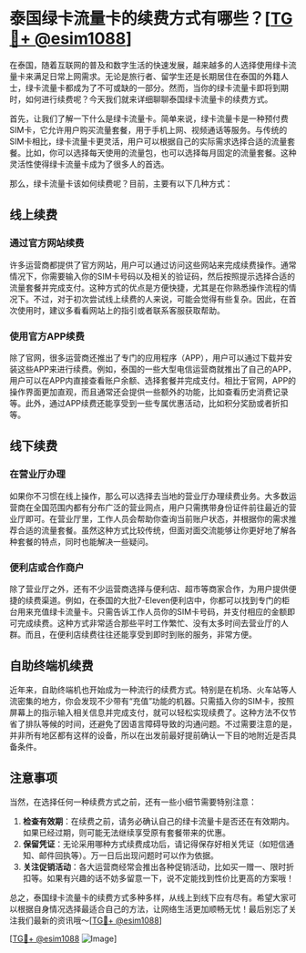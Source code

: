 # 泰国绿卡流量卡的续费方式有哪些？[[TG💪+ @esim1088](https://t.me/s/esim1088)]

在泰国，随着互联网的普及和数字生活的快速发展，越来越多的人选择使用绿卡流量卡来满足日常上网需求。无论是旅行者、留学生还是长期居住在泰国的外籍人士，绿卡流量卡都成为了不可或缺的一部分。然而，当你的绿卡流量卡即将到期时，如何进行续费呢？今天我们就来详细聊聊泰国绿卡流量卡的续费方式。

首先，让我们了解一下什么是绿卡流量卡。简单来说，绿卡流量卡是一种预付费SIM卡，它允许用户购买流量套餐，用于手机上网、视频通话等服务。与传统的SIM卡相比，绿卡流量卡更灵活，用户可以根据自己的实际需求选择合适的流量套餐。比如，你可以选择每天使用的流量包，也可以选择每月固定的流量套餐。这种灵活性使得绿卡流量卡成为了很多人的首选。

那么，绿卡流量卡该如何续费呢？目前，主要有以下几种方式：

## 线上续费

### 通过官方网站续费
许多运营商都提供了官方网站，用户可以通过访问这些网站来完成续费操作。通常情况下，你需要输入你的SIM卡号码以及相关的验证码，然后按照提示选择合适的流量套餐并完成支付。这种方式的优点是方便快捷，尤其是在你熟悉操作流程的情况下。不过，对于初次尝试线上续费的人来说，可能会觉得有些复杂。因此，在首次使用时，建议多看看网站上的指引或者联系客服获取帮助。

### 使用官方APP续费
除了官网，很多运营商还推出了专门的应用程序（APP），用户可以通过下载并安装这些APP来进行续费。例如，泰国的一些大型电信运营商就推出了自己的APP，用户可以在APP内直接查看账户余额、选择套餐并完成支付。相比于官网，APP的操作界面更加直观，而且通常还会提供一些额外的功能，比如查看历史消费记录等。此外，通过APP续费还能享受到一些专属优惠活动，比如积分奖励或者折扣等。

## 线下续费

### 在营业厅办理
如果你不习惯在线上操作，那么可以选择去当地的营业厅办理续费业务。大多数运营商在全国范围内都有分布广泛的营业网点，用户只需携带身份证件前往最近的营业厅即可。在营业厅里，工作人员会帮助你查询当前账户状态，并根据你的需求推荐合适的流量套餐。虽然这种方式比较传统，但面对面交流能够让你更好地了解各种套餐的特点，同时也能解决一些疑问。

### 便利店或合作商户
除了营业厅之外，还有不少运营商选择与便利店、超市等商家合作，为用户提供便捷的续费渠道。例如，在泰国的大批7-Eleven便利店中，你都可以找到专门的柜台用来充值绿卡流量卡。只需告诉工作人员你的SIM卡号码，并支付相应的金额即可完成续费。这种方式非常适合那些平时工作繁忙、没有太多时间去营业厅的人群。而且，在便利店续费往往还能享受到即时到账的服务，非常方便。

## 自助终端机续费

近年来，自助终端机也开始成为一种流行的续费方式。特别是在机场、火车站等人流密集的地方，你会发现不少带有“充值”功能的机器。只需插入你的SIM卡，按照屏幕上的指示输入相关信息并完成支付，就可以轻松实现续费了。这种方法不仅节省了排队等候的时间，还避免了因语言障碍导致的沟通问题。不过需要注意的是，并非所有地区都有这样的设备，所以在出发前最好提前确认一下目的地附近是否具备条件。

## 注意事项

当然，在选择任何一种续费方式之前，还有一些小细节需要特别注意：

1. **检查有效期**：在续费之前，请务必确认自己的绿卡流量卡是否还在有效期内。如果已经过期，则可能无法继续享受原有套餐带来的优惠。
2. **保留凭证**：无论采用哪种方式续费成功后，请记得保存好相关凭证（如短信通知、邮件回执等）。万一日后出现问题时可以作为依据。
3. **关注促销活动**：各大运营商经常会推出各种促销活动，比如买一赠一、限时折扣等。如果有兴趣的话不妨多留意一下，说不定能找到性价比更高的方案哦！

总之，泰国绿卡流量卡的续费方式多种多样，从线上到线下应有尽有。希望大家可以根据自身情况选择最适合自己的方法，让网络生活更加顺畅无忧！最后别忘了关注我们最新的资讯哦～[[TG💪+ @esim1088](https://t.me/s/esim1088)]

[[TG💪+ @esim1088](https://t.me/s/esim1088) ![Image](https://i.postimg.cc/4NQfJmqS/Snipaste-2025-05-13-00-14-12.png)]